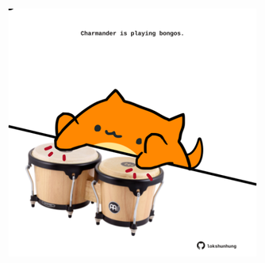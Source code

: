 <!-- built at 15/11/2023, 07:00:48 UTC -->
<p align="center">
  <img width="500" height="500" src="./ReadmeImage.svg">
</p>
